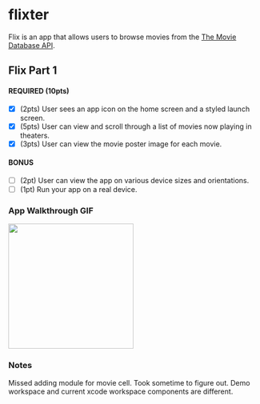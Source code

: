 # flixter

Flix is an app that allows users to browse movies from the [The Movie Database API](http://docs.themoviedb.apiary.io/#).


## Flix Part 1

#### REQUIRED (10pts)
- [X] (2pts) User sees an app icon on the home screen and a styled launch screen.
- [X] (5pts) User can view and scroll through a list of movies now playing in theaters.
- [X] (3pts) User can view the movie poster image for each movie.

#### BONUS
- [ ] (2pt) User can view the app on various device sizes and orientations.
- [ ] (1pt) Run your app on a real device.

### App Walkthrough GIF

<img src="http://g.recordit.co/OAsNqVexXP.gif" width=250><br>

### Notes
Missed adding module for movie cell. Took sometime to figure out.
Demo workspace and current xcode workspace components are different.
